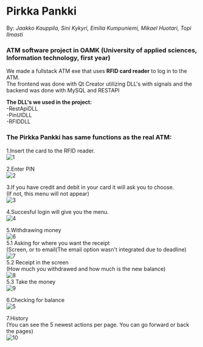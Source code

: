 # Pirkka Pankki </br>
By: *_Jaakko Kauppila, Sini Kykyri, Emilia Kumpuniemi, Mikael Huotari, Topi Ilmasti_* </br>
### ATM software project in OAMK (University of applied sciences, Information technology, first year) </br>
We made a fullstack ATM exe that uses **RFID card reader** to log in to the ATM.</br>
The frontend was done with Qt Creator utilizing DLL's with signals and the backend was done with MySQL and RESTAPI </br>

**The DLL's we used in the project:** </br>
-RestApiDLL</br>
-PinUIDLL</br>
-RFIDDLL</br>

### The Pirkka Pankki has same functions as the real ATM:</br>

1.Insert the card to the RFID reader.</br>
![1](https://github.com/Kaubbila/Pirkka-pankki/assets/76628873/ef24c500-2872-4212-9f8c-f546752cb5cd)

2.Enter PIN</br>
![2](https://github.com/Kaubbila/Pirkka-pankki/assets/76628873/30496118-6d03-450d-9f94-52d51a43d0bc)

3.If you have credit and debit in your card it will ask you to choose.</br>
(If not, this menu will not appear) </br>
![3](https://github.com/Kaubbila/Pirkka-pankki/assets/76628873/6a4d5ad6-1160-4d0e-a367-a1355049ea6a)

4.Succesful login will give you the menu.</br>
![4](https://github.com/Kaubbila/Pirkka-pankki/assets/76628873/49ade5c1-4e7e-48dd-b889-a9d1fc2dd96d)

5.Withdrawing money</br>
![6](https://github.com/Kaubbila/Pirkka-pankki/assets/76628873/0e53cdb2-4a3f-4396-a70d-4b1bbfe8ee3a)</br>
5.1 Asking for where you want the receipt</br>
(Screen, or to email(The email option wasn't integrated due to deadline)</br>
![7](https://github.com/Kaubbila/Pirkka-pankki/assets/76628873/02ff1f49-6561-4aa8-a0cf-3edf9ca88c35)</br>
5.2 Receipt in the screen</br>
(How much you withdrawed and how much is the new balance)</br>
![8](https://github.com/Kaubbila/Pirkka-pankki/assets/76628873/d508f287-7206-4b39-88c8-0dd43b797cb1)</br>
5.3 Take the money</br>
![9](https://github.com/Kaubbila/Pirkka-pankki/assets/76628873/d850e3fa-90e0-42b2-a967-b0ca22a7d24b)</br>

6.Checking for balance</br>
![5](https://github.com/Kaubbila/Pirkka-pankki/assets/76628873/ed480877-8fcb-4969-9340-2474bd526877)</br>

7.History</br>
(You can see the 5 newest actions per page. You can go forward or back the pages)</br>
![10](https://github.com/Kaubbila/Pirkka-pankki/assets/76628873/ca9bf5c9-0fc3-46b2-964e-41b1c306be73)</br>


